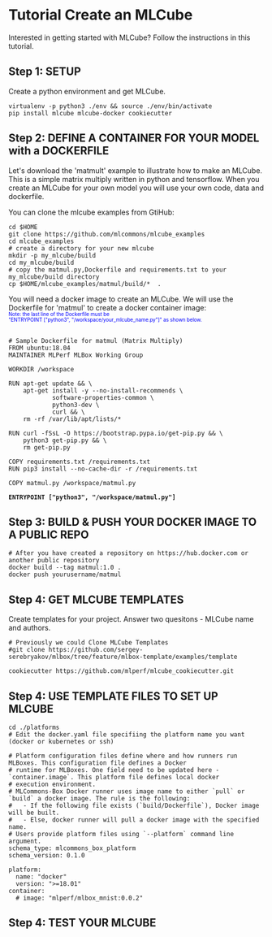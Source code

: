 # Tutorial Create an MLCube 
Interested in getting started with MLCube? Follow the instructions in this tutorial.    
## Step 1: SETUP   
Create a python environment and get MLCube.
```
virtualenv -p python3 ./env && source ./env/bin/activate
pip install mlcube mlcube-docker cookiecutter 
```
## Step 2: DEFINE A CONTAINER FOR YOUR MODEL with a DOCKERFILE  
Let's download the 'matmult' example to illustrate how to make an MLCube. This is a simple matrix multiply written in python and tensorflow. 
When you create an MLCube for your own model you will use your own code, data and dockerfile.
 
You can clone the mlcube examples from GtiHub:
```
cd $HOME
git clone https://github.com/mlcommons/mlcube_examples
cd mlcube_examples
# create a directory for your new mlcube
mkdir -p my_mlcube/build 
cd my_mlcube/build
# copy the matmul.py,Dockerfile and requirements.txt to your my_mlcube/build directory
cp $HOME/mlcube_examples/matmul/build/*  . 

```
You will need a docker image to create an MLCube.  We will use the Dockerfile for 'matmul' to create a docker container image:   
<sub><sup><span style="color:blue">Note: the last line of the Dockerfile must be    
"ENTRYPOINT ["python3", "/workspace/your_mlcube_name.py"]" as shown below.</span></sup></sub> 
<pre><code> 
# Sample Dockerfile for matmul (Matrix Multiply)
FROM ubuntu:18.04
MAINTAINER MLPerf MLBox Working Group

WORKDIR /workspace

RUN apt-get update && \
    apt-get install -y --no-install-recommends \
            software-properties-common \
            python3-dev \
            curl && \
    rm -rf /var/lib/apt/lists/*

RUN curl -fSsL -O https://bootstrap.pypa.io/get-pip.py && \
    python3 get-pip.py && \
    rm get-pip.py

COPY requirements.txt /requirements.txt
RUN pip3 install --no-cache-dir -r /requirements.txt

COPY matmul.py /workspace/matmul.py

<strong>ENTRYPOINT ["python3", "/workspace/matmul.py"]</strong>
</code></pre>
## Step 3: BUILD & PUSH YOUR DOCKER IMAGE TO A PUBLIC REPO 
```
# After you have created a repository on https://hub.docker.com or another public repository 
docker build --tag matmul:1.0 .
docker push yourusername/matmul 
```
## Step 4: GET MLCUBE TEMPLATES
Create templates for your project.  Answer two quesitons - MLCube name and authors.
```  
# Previously we could Clone MLCube Templates
#git clone https://github.com/sergey-serebryakov/mlbox/tree/feature/mlbox-template/examples/template 

cookiecutter https://github.com/mlperf/mlcube_cookiecutter.git
```
## Step 4: USE TEMPLATE FILES TO SET UP MLCUBE
```
cd ./platforms
# Edit the docker.yaml file specifiing the platform name you want (docker or kubernetes or ssh)
```  
```
# Platform configuration files define where and how runners run MLBoxes. This configuration file defines a Docker
# runtime for MLBoxes. One field need to be updated here - `container.image`. This platform file defines local docker
# execution environment.
# MLCommons-Box Docker runner uses image name to either `pull` or `build` a docker image. The rule is the following:
#   - If the following file exists (`build/Dockerfile`), Docker image will be built.
#   - Else, docker runner will pull a docker image with the specified name.
# Users provide platform files using `--platform` command line argument.
schema_type: mlcommons_box_platform
schema_version: 0.1.0

platform:
  name: "docker"
  version: ">=18.01"
container:
  # image: "mlperf/mlbox_mnist:0.0.2"
```
## Step 4: TEST YOUR MLCUBE
